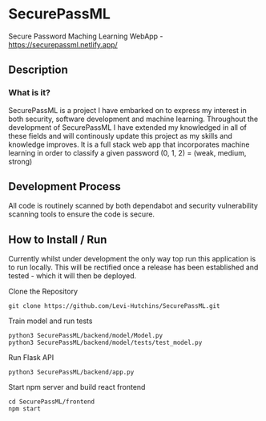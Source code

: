 # SecurePassML
Secure Password Maching Learning WebApp - https://securepassml.netlify.app/

## Description
### What is it?
SecurePassML is a project I have embarked on to express my interest in both security, software development and machine learning. Throughout the development of SecurePassML I have extended my knowledged in all of these fields and will continously update this project as my skills and knowledge improves.
It is a full stack web app that incorporates machine learning in order to classify a given password (0, 1, 2) = (weak, medium, strong) 
## Development Process
All code is routinely scanned by both dependabot and security vulnerability scanning tools to ensure the code is secure. 
## How to Install / Run
Currently whilst under development the only way top run this application is to run locally. This will be rectified once a release has been established and tested - which it will then be deployed.

Clone the Repository
```
git clone https://github.com/Levi-Hutchins/SecurePassML.git
```
Train model and run tests
```
python3 SecurePassML/backend/model/Model.py
python3 SecurePassML/backend/model/tests/test_model.py
```
Run Flask API
```
python3 SecurePassML/backend/app.py
```
Start npm server and build react frontend
```
cd SecurePassML/frontend
npm start
```
